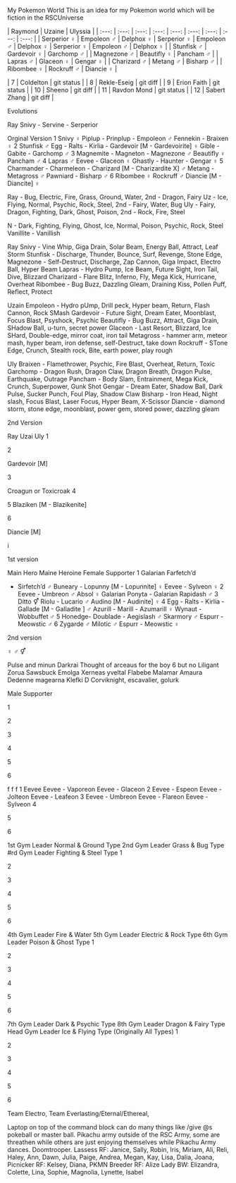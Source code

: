  My Pokemon World
This is an idea for my Pokemon world which will be fiction in the RSCUniverse

| Raymond | Uzaine | Ulyssia |
| :---:         |     :---:      |          :---: | :---:         |     :---:      |          :---: | :---:         |     :---:      |          :---: |
| Serperior ♀  | Empoleon ♂    | Delphox ♀  | Serperior ♀  | Empoleon ♂    | Delphox ♀  | Serperior ♀  | Empoleon ♂    | Delphox ♀  |
| Stunfisk ♂   | Gardevoir ♀      | Garchomp ♂      |
| Magnezone ♂  | Beautifly ♀     | Pancham ♂    |
| Lapras ♂    | Glaceon ♀       | Gengar ♀      |
| Charizard ♂ | Metang ♂    | Bisharp ♂    |
| Ribombee ♀   | Rockruff ♂       | Diancie ♀     |


| 7   | Coldelton     | git status    |
| 8     | Rekle-Eseig       | git diff      |
| 9   | Erion Faith     | git status    |
| 10    | Sheeno       | git diff      |
| 11   | Ravdon Mond     | git status    |
| 12     | Sabert Zhang       | git diff      |

Evolutions

Ray
Snivy - Servine - Serperior

Orginal Version
1
Snivy ♀
Piplup - Prinplup - Empoleon ♂
Fennekin - Braixen ♀
2
Stunfisk ♂
Egg - Ralts - Kirlia - Gardevoir 
[M - Gardevoirite] ♀
Gible - Gabite - Garchomp ♂
3
Magnemite - Magneton - Magnezone ♂
Beautifly ♀
Pancham ♂
4
Lapras ♂
Eevee - Glaceon ♀
Ghastly - Haunter - Gengar ♀
5
Charmander - Charmeleon - 
Charizard [M - Charizardite X] ♂
Metang - Metagross ♂
Pawniard - Bisharp ♂
6
Ribombee ♀
Rockruff ♂
Diancie 
[M - Diancite] ♀


Ray - Bug, Electric, Fire, Grass, Ground, Water, 	2nd - Dragon, Fairy
Uz - Ice, Flying, Normal, Psychic, Rock, Steel, 		2nd - Fairy, Water, Bug
Uly - Fairy, Dragon, Fighting, Dark, Ghost, Poison,	2nd - Rock, Fire, Steel

N - Dark, Fighting, Flying, Ghost, Ice, Normal, Poison, Psychic, Rock, Steel
Vanillite - Vanillish

Ray
Snivy - Vine Whip, Giga Drain, Solar Beam, Energy Ball, Attract, Leaf Storm
Stunfisk - Discharge, Thunder, Bounce, Surf, Revenge, Stone Edge, 
Magnezone - Self-Destruct, Discharge, Zap Cannon, Giga Impact, 
Electro Ball, Hyper Beam
Lapras - Hydro Pump, Ice Beam, Future Sight, Iron Tail, Dive, Blizzard
Charizard - Flare Blitz, Inferno, Fly, Mega Kick, Hurricane, Overheat
Ribombee - Bug Buzz, Dazzling Gleam, Draining Kiss, Pollen Puff, Reflect, Protect

Uzain
Empoleon - Hydro pUmp, Drill peck, Hyper beam, Return, Flash Cannon, Rock SMash
Gardevoir - Future Sight, Dream Eater, Moonblast, Focus Blast, Psyshock, Psychic
Beautifly - Bug Buzz, Attract, Giga Drain, SHadow Ball, u-turn, secret power
Glaceon - Last Resort, Blizzard, Ice SHard, Double-edge, mirror coat, iron tail
Metagross - hammer arm, meteor mash, hyper beam, 
iron defense, self-Destruct, take down
Rockruff - STone Edge, Crunch, Stealth rock, Bite, earth power, play rough

Uly
Braixen - Flamethrower, Psychic, Fire Blast, Overheat, Return, Toxic
Garchomp - Dragon Rush, Dragon Claw, Dragon Breath, Dragon Pulse, Earthquake, Outrage
Pancham - Body Slam, Entrainment, Mega Kick, Crunch, Superpower, Gunk Shot
Gengar - Dream Eater, Shadow Ball, Dark Pulse, Sucker Punch, Foul Play, Shadow Claw
Bisharp - Iron Head, Night slash, Focus Blast, Laser Focus, Hyper Beam, X-Scissor
Diancie - diamond storm, stone edge, moonblast, power gem, stored power, dazzling gleam











2nd Version


Ray
Uzai
Uly
1






2


Gardevoir [M]


3




Croagun or Toxicroak
4






5
Blaziken [M - Blazikenite]




6




Diancie [M]


i




1st version


Main Hero
Maine Heroine
Female Supporter
1
Galarian Farfetch’d 
- Sirfetch’d ♂
Buneary - Lopunny
 [M - Lopunnite] ♀
Eevee - Sylveon ♀
2
Eevee - Umbreon ♂
Absol ♀
Galarian Ponyta - 
Galarian Rapidash ♂
3
Ditto ⚥
Riolu - Lucario ♂
Audino [M - Audinite] ♀
4
Egg - Ralts - Kirlia - 
Gallade [M - Galladite ] ♂
Azurill - Marill - Azumarill ♀
Wynaut - Wobbuffet ♂
5
Honedge- Doublade - Aegislash ♂
Skarmory ♂
Espurr - Meowstic ♂
6
Zygarde ♂
Milotic ♂
Espurr - Meowstic ♀



2nd version

♀ ♂ ⚥

Pulse and minun
Darkrai
Thought of arceaus for the boy 6 but no
Liligant
Zorua
Sawsbuck
Emolga
Xerneas yveltal
Flabebe
Malamar
Amaura
Dedenne  magearna  Klefki
D
Corviknight, escavalier, golurk



Male Supporter




1






2






3






4






5






6








f
f
f
1
Eevee
Eevee - Vaporeon
Eevee - Glaceon
2
Eevee - Espeon
Eevee - Jolteon
Eevee - Leafeon
3
Eevee - Umbreon
Eevee - Flareon
Eevee - Sylveon
4






5






6








1st Gym Leader Normal & Ground Type
2nd Gym Leader Grass & Bug Type
#rd Gym Leader Fighting & Steel Type
1






2






3






4






5






6








4th Gym Leader Fire & Water
5th Gym Leader Electric & Rock Type
6th Gym Leader Poison & Ghost Type
1






2






3






4






5






6








7th Gym Leader Dark & Psychic Type
8th Gym Leader Dragon & Fairy Type
Head Gym Leader Ice & Flying Type (Originally All Types)
1






2






3






4






5






6
























































































Team Electro, Team Everlasting/Eternal/Ethereal, 



Laptop on top of the command block can do many things like /give @s pokeball or master ball.
Pikachu army outside of the RSC Army, some are threathen while others are just enjoying themselves while Pikachu Army dances.
Doomtrooper. 
Lassess RF: Janice, Sally, Robin, Iris, Miriam, Ali, Reli, Haley, Ann, Dawn, Julia, Paige, Andrea, Megan, Kay, Lisa, Dalia, Joana, 
Picnicker RF: Kelsey, Diana, 
PKMN Breeder RF: Alize
Lady BW: Elizandra, Colette, Lina, Sophie, Magnolia, Lynette, Isabel
